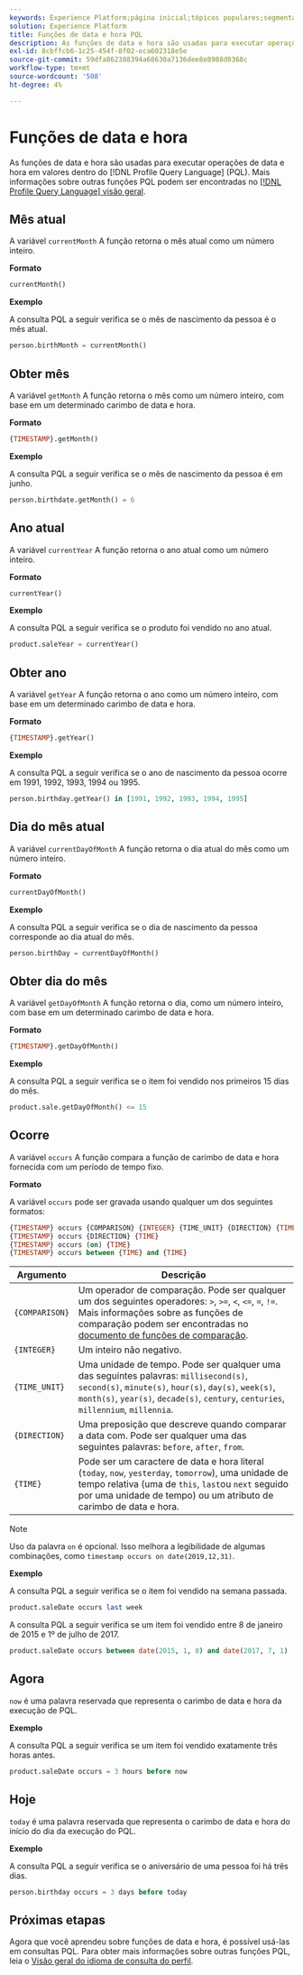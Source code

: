 ```yaml
---
keywords: Experience Platform;página inicial;tópicos populares;segmentação;Segmentação;Serviço de segmentação;pql;PQL;Profile Query Language;date and time functions;datetime functions;datetime;date;time;
solution: Experience Platform
title: Funções de data e hora PQL
description: As funções de data e hora são usadas para executar operações de data e hora em valores no Idioma de consulta de perfil (PQL).
exl-id: 8cbffcb6-1c25-454f-8f02-eca602318e5e
source-git-commit: 59dfa862388394a68630a7136dee8e8988d0368c
workflow-type: tm+mt
source-wordcount: '508'
ht-degree: 4%

---
```


# Funções de data e hora

As funções de data e hora são usadas para executar operações de data e hora em valores dentro do [!DNL Profile Query Language] (PQL). Mais informações sobre outras funções PQL podem ser encontradas no [[!DNL Profile Query Language] visão geral](./overview.md).

## Mês atual

A variável `currentMonth` A função retorna o mês atual como um número inteiro.

**Formato**

```sql
currentMonth()
```

**Exemplo**

A consulta PQL a seguir verifica se o mês de nascimento da pessoa é o mês atual.

```sql
person.birthMonth = currentMonth()
```

## Obter mês

A variável `getMonth` A função retorna o mês como um número inteiro, com base em um determinado carimbo de data e hora.

**Formato**

```sql
{TIMESTAMP}.getMonth()
```

**Exemplo**

A consulta PQL a seguir verifica se o mês de nascimento da pessoa é em junho.

```sql
person.birthdate.getMonth() = 6
```

## Ano atual

A variável `currentYear` A função retorna o ano atual como um número inteiro.

**Formato**

```sql
currentYear()
```

**Exemplo**

A consulta PQL a seguir verifica se o produto foi vendido no ano atual.

```sql
product.saleYear = currentYear()
```

## Obter ano

A variável `getYear` A função retorna o ano como um número inteiro, com base em um determinado carimbo de data e hora.

**Formato**

```sql
{TIMESTAMP}.getYear()
```

**Exemplo**

A consulta PQL a seguir verifica se o ano de nascimento da pessoa ocorre em 1991, 1992, 1993, 1994 ou 1995.

```sql
person.birthday.getYear() in [1991, 1992, 1993, 1994, 1995]
```

## Dia do mês atual

A variável `currentDayOfMonth` A função retorna o dia atual do mês como um número inteiro.

**Formato**

```sql
currentDayOfMonth()
```

**Exemplo**

A consulta PQL a seguir verifica se o dia de nascimento da pessoa corresponde ao dia atual do mês.

```sql
person.birthDay = currentDayOfMonth()
```

## Obter dia do mês

A variável `getDayOfMonth` A função retorna o dia, como um número inteiro, com base em um determinado carimbo de data e hora.

**Formato**

```sql
{TIMESTAMP}.getDayOfMonth()
```

**Exemplo**

A consulta PQL a seguir verifica se o item foi vendido nos primeiros 15 dias do mês.

```sql
product.sale.getDayOfMonth() <= 15
```

## Ocorre

A variável `occurs` A função compara a função de carimbo de data e hora fornecida com um período de tempo fixo.

**Formato**

A variável `occurs` pode ser gravada usando qualquer um dos seguintes formatos:

```sql
{TIMESTAMP} occurs {COMPARISON} {INTEGER} {TIME_UNIT} {DIRECTION} {TIME}
{TIMESTAMP} occurs {DIRECTION} {TIME}
{TIMESTAMP} occurs (on) {TIME}
{TIMESTAMP} occurs between {TIME} and {TIME}
```

| Argumento | Descrição |
| --------- | ----------- |
| `{COMPARISON}` | Um operador de comparação. Pode ser qualquer um dos seguintes operadores: `>`, `>=`, `<`, `<=`, `=`, `!=`. Mais informações sobre as funções de comparação podem ser encontradas no [documento de funções de comparação](./comparison-functions.md). |
| `{INTEGER}` | Um inteiro não negativo. |
| `{TIME_UNIT}` | Uma unidade de tempo. Pode ser qualquer uma das seguintes palavras: `millisecond(s)`, `second(s)`, `minute(s)`, `hour(s)`, `day(s)`, `week(s)`, `month(s)`, `year(s)`, `decade(s)`, `century`, `centuries`, `millennium`, `millennia`. |
| `{DIRECTION}` | Uma preposição que descreve quando comparar a data com. Pode ser qualquer uma das seguintes palavras: `before`, `after`, `from`. |
| `{TIME}` | Pode ser um caractere de data e hora literal (`today`, `now`, `yesterday`, `tomorrow`), uma unidade de tempo relativa (uma de `this`, `last`ou `next` seguido por uma unidade de tempo) ou um atributo de carimbo de data e hora. |

>[!NOTE]
>
>Uso da palavra `on` é opcional. Isso melhora a legibilidade de algumas combinações, como `timestamp occurs on date(2019,12,31)`.

**Exemplo**

A consulta PQL a seguir verifica se o item foi vendido na semana passada.

```sql
product.saleDate occurs last week
```

A consulta PQL a seguir verifica se um item foi vendido entre 8 de janeiro de 2015 e 1º de julho de 2017.

```sql
product.saleDate occurs between date(2015, 1, 8) and date(2017, 7, 1)
```

## Agora

`now` é uma palavra reservada que representa o carimbo de data e hora da execução de PQL.

**Exemplo**

A consulta PQL a seguir verifica se um item foi vendido exatamente três horas antes.

```sql
product.saleDate occurs = 3 hours before now
```

## Hoje

`today` é uma palavra reservada que representa o carimbo de data e hora do início do dia da execução do PQL.

**Exemplo**

A consulta PQL a seguir verifica se o aniversário de uma pessoa foi há três dias.

```sql
person.birthday occurs = 3 days before today
```

## Próximas etapas

Agora que você aprendeu sobre funções de data e hora, é possível usá-las em consultas PQL. Para obter mais informações sobre outras funções PQL, leia o [Visão geral do idioma de consulta do perfil](./overview.md).
